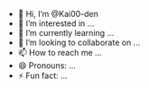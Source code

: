 - 👋 Hi, I’m @Kai00-den
- 👀 I’m interested in ...
- 🌱 I’m currently learning ...
- 💞️ I’m looking to collaborate on ...
- 📫 How to reach me ...
- 😄 Pronouns: ...
- ⚡ Fun fact: ...

<!---
Kai00-den/Kai00-den is a ✨ special ✨ repository because its `README.md` (this file) appears on your GitHub profile.
You can click the Preview link to take a look at your changes.
--->
